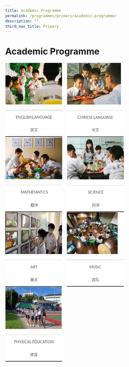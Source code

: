 ```yaml
---
title: Academic Programme
permalink: /programmes/primary/academic-programme/
description: ""
third_nav_title: Primary
---
```

# Academic Programme

<p><a href="link">
<img src="/images/Academic%20Programme/Primary/English%20Language.jpg" style="width:183px;height:240px;margin-right:15px;" align = "left">
</a></p>


<p><a href="link">
<img src="/images/Academic%20Programme/Primary/Chinese%20Language.jpg" style="width:183px;height:240px;margin-right:15px;" align = "left">
</a></p>


<p><a href="link">
<img src="/images/Academic%20Programme/Primary/Mathematics.jpg" style="width:183px;height:240px;margin-right:15px;" align = "left">
</a></p>


<p><a href="link">
<img src="/images/Academic%20Programme/Primary/Science.jpg" style="width:183px;height:240px;margin-right:15px;" align = "left">
</a></p>

<br><br>

<p><a href="link">
<img src="/images/Academic%20Programme/Primary/Art.jpg" style="width:183px;height:240px;margin-right:15px;" align = "left">
</a></p>


<p><a href="link">
<img src="/images/Academic%20Programme/Primary/Music.jpg" style="width:183px;height:240px;margin-right:15px;" align = "left">
</a></p>

<p><a href="link">
<img src="/images/Academic%20Programme/Primary/Physical%20Education.jpg" style="width:183px;height:240px;margin-right:15px;" align = "left">
</a></p>